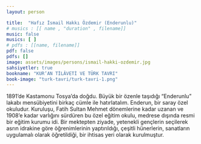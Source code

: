 ```yaml
---
layout: person

title:  "Hafız İsmail Hakkı Özdemir (Enderunlu)"
# musics : [[ name , "duration" , filename]]
music: false
musics: [ ]
# pdfs : [[name, filename]]
pdf: false
pdfs: []
image: assets/images/persons/ismail-hakki-ozdemir.jpg
sahsiyetler: true
bookname: "KUR’AN TİLÂVETİ VE TÜRK TAVRI"
book-image: "turk-tavri/turk-tavri-1.png"
---
```


1891’de Kastamonu Tosya’da doğdu. Büyük bir özenle taşıdığı “Enderunlu” lakabı mensübiyetini birkaç cümle ile hatırlatalım. 
Enderun, bir saray özel okuludur. Kuruluşu, Fatih Sultan Mehmet dönemlerine kadar uzanan ve 1908’e kadar varlığını sürdüren bu özel eğitim okulu, medrese dışında resmi bir eğitim kurumu idi. Bir mektepten ziyade, yetenekli gençlerin seçilerek asrın idrakine göre öğrenimlerinin yaptırıldığı, çeşitli hünerlerin, sanatların uygulamalı olarak öğretildiği, bir ihtisas yeri olarak kurulmuştur. 
